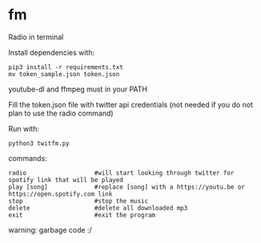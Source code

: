 # fm

Radio in terminal

Install dependencies with:
```
pip3 install -r requirements.txt
mv token_sample.json token.json
```
youtube-dl and ffmpeg must in your PATH

Fill the token.json file with twitter api credentials (not needed if you do not plan to use the radio command)

Run with:
```
python3 twitfm.py
```
commands:
```
radio                   #will start looking through twitter for spotify link that will be played
play [song]             #replace [song] with a https://youtu.be or https://open.spotify.com link
stop                    #stop the music
delete                  #delete all downloaded mp3
exit                    #exit the program
```

warning: garbage code :/
